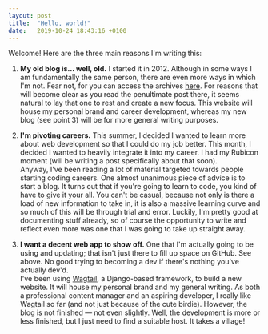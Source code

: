 ```yaml
---
layout: post
title:  "Hello, world!"
date:   2019-10-24 18:43:16 +0100
---
```


Welcome! Here are the three main reasons I'm writing this:

1. <strong>My old blog is... well, old.</strong> I started it in 2012. Although in some ways I am fundamentally the same person, there are even more ways in which I'm not. Fear not, for you can access the archives <a href="https://roseailleurs.blogspot.com/">here</a>. For reasons that will become clear as you read the penultimate post there, it seems natural to lay that one to rest and create a new focus. This website will house my personal brand and career development, whereas my new blog (see point 3) will be for more general writing purposes.

2. <strong>I'm pivoting careers.</strong> This summer, I decided I wanted to learn more about web development so that I could do my job better. This month, I decided I wanted to heavily integrate it into my career. I had my Rubicon moment (will be writing a post specifically about that soon).<br>Anyway, I've been reading a lot of material targeted towards people starting coding careers. One almost unanimous piece of advice is to start a blog. It turns out that if you're going to learn to code, you kind of have to give it your all. You can't be casual, because not only is there a load of new information to take in, it is also a massive learning curve and so much of this will be through trial and error. Luckily, I'm pretty good at documenting stuff already, so of course the opportunity to write and reflect even more was one that I was going to take up straight away.

3. <strong>I want a decent web app to show off.</strong> One that I'm actually going to be using and updating; that isn't just there to fill up space on GitHub. See above. No good trying to becoming a dev if there's nothing you've actually dev'd.<br>I've been using <a href="https://wagtail.io/">Wagtail</a>, a Django-based framework, to build a new website. It will house my personal brand and my general writing. As both a professional content manager and an aspiring developer, I really like Wagtail so far (and not just because of the cute birdie). However, the blog is not finished — not even slightly. Well, the development is more or less finished, but I just need to find a suitable host. It takes a village!

